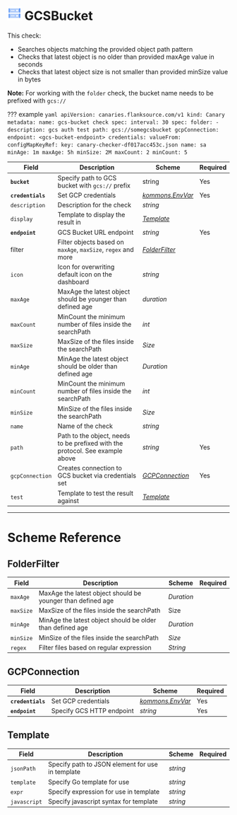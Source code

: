 # <img src='https://raw.githubusercontent.com/flanksource/flanksource-ui/main/src/icons/gcsBucket.svg' style='height: 32px'/> GCSBucket

This check:

* Searches objects matching the provided object path pattern
* Checks that latest object is no older than provided maxAge value in seconds
* Checks that latest object size is not smaller than provided minSize value in bytes

**Note:** For working with the `folder` check, the bucket name needs to be prefixed with `gcs://`

??? example
     ```yaml
     apiVersion: canaries.flanksource.com/v1
      kind: Canary
      metadata:
        name: gcs-bucket check
      spec:
        interval: 30
        spec:
          folder:
           - description: gcs auth test
             path: gcs://somegcsbucket
             gcpConnection:
               endpoint: <gcs-bucket-endpoint>
               credentials:
                 valueFrom:
                   configMapKeyRef:
                     key: canary-checker-df017acc453c.json
                     name: sa
             minAge: 1m
             maxAge: 5h
             minSize: 2M
             maxCount: 2
             minCount: 5
     ```

| Field | Description | Scheme | Required |
| ----- | ----------- | ------ | -------- |
| **`bucket`** | Specify path to GCS bucket with `gcs://` prefix| string | Yes |
| **`credentials`** | Set GCP credentials | [*kommons.EnvVar*](https://pkg.go.dev/github.com/flanksource/kommons#EnvVar) | Yes |
| `description` | Description for the check | *string* |  |
| `display` | Template to display the result in | [*Template*](#template) |  |
| **`endpoint`** | GCS Bucket URL endpoint | *string* | Yes |
| filter | Filter objects based on `maxAge`, `maxSize`, `regex` and more | [*FolderFilter*](#folderfilter) |  |
| `icon` | Icon for overwriting default icon on the dashboard | *string* |  |
| `maxAge` | MaxAge the latest object should be younger than defined age | *duration* |  |
| `maxCount` | MinCount the minimum number of files inside the searchPath | *int* |  |
| `maxSize` | MaxSize of the files inside the searchPath | *Size* |  |
| `minAge` | MinAge the latest object should be older than defined age | *Duration* |  |
| `minCount` | MinCount the minimum number of files inside the searchPath | *int* |  |
| `minSize` | MinSize of the files inside the searchPath | *Size* |  |
| `name` | Name of the check | *string* |  |
| `path` | Path to the object, needs to be prefixed with the protocol. See example above | *string* | Yes
| `gcpConnection` | Creates connection to GCS bucket via credentials set | [*GCPConnection*](#gcpconnection) | Yes
| `test` | Template to test the result against | [*Template*](#template) |  |

---
# Scheme Reference
## FolderFilter


| Field | Description | Scheme | Required |
| ----- | ----------- | ------ | -------- |
| `maxAge` | MaxAge the latest object should be younger than defined age | *Duration* |  |
| `maxSize` | MaxSize of the files inside the searchPath | Size |  |
| `minAge` | MinAge the latest object should be older than defined age | *Duration* |  |
| `minSize` | MinSize of the files inside the searchPath | *Size* |  |
| `regex` | Filter files based on regular expression  | *String* |  |



## GCPConnection

| Field | Description | Scheme | Required |
| ----- | ----------- | ------ | -------- |
| **`credentials`** | Set GCP credentials | [*kommons.EnvVar*](https://pkg.go.dev/github.com/flanksource/kommons#EnvVar) | Yes |
| **`endpoint`** | Specify GCS HTTP endpoint | *string* | Yes |


## Template

| Field | Description | Scheme | Required |
| ----- | ----------- | ------ | -------- |
| `jsonPath` | Specify path to JSON element for use in template | *string* |  |
| `template` | Specify Go template for use | *string* |  |
| `expr` | Specify expression for use in template  | *string* |  |
| `javascript` | Specify javascript syntax for template | *string* |  |
